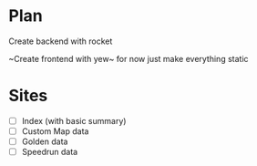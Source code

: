 # Plan

Create backend with rocket

~Create frontend with yew~ for now just make everything static

# Sites

- [ ] Index (with basic summary)
- [ ] Custom Map data
- [ ] Golden data
- [ ] Speedrun data
